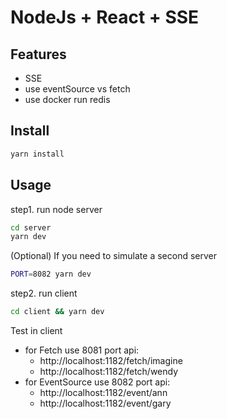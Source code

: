 # NodeJs + React + SSE



## Features

- SSE
- use eventSource vs fetch
- use docker run redis

## Install

```bash
yarn install
```


## Usage

step1. run node server

```bash
cd server
yarn dev
```

(Optional) If you need to simulate a second server
```bash
PORT=8082 yarn dev
```

step2. run client

```bash
cd client && yarn dev
```

Test in client

- for Fetch use 8081 port api:
  - http://localhost:1182/fetch/imagine
  - http://localhost:1182/fetch/wendy
- for EventSource use 8082 port api:
  - http://localhost:1182/event/ann
  - http://localhost:1182/event/gary
